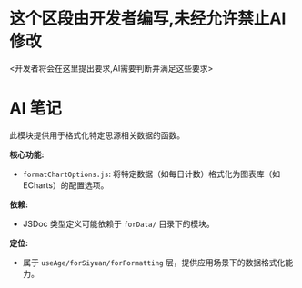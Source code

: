 # 这个区段由开发者编写,未经允许禁止AI修改
<开发者将会在这里提出要求,AI需要判断并满足这些要求>

# AI 笔记

此模块提供用于格式化特定思源相关数据的函数。

**核心功能:**
-   `formatChartOptions.js`: 将特定数据（如每日计数）格式化为图表库（如 ECharts）的配置选项。

**依赖:**
-   JSDoc 类型定义可能依赖于 `forData/` 目录下的模块。

**定位:**
-   属于 `useAge/forSiyuan/forFormatting` 层，提供应用场景下的数据格式化能力。 